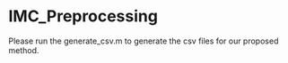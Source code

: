 # IMC_Preprocessing
Please run the generate_csv.m to generate the csv files for our proposed method. 
